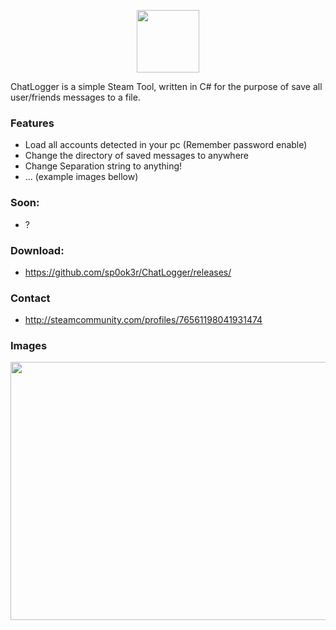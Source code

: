 <p align="center">
  <img width="100" height="100" src="https://raw.githubusercontent.com/sp0ok3r/ChatLogger/master/img/ChatLogger_Logo.png">
</p>
ChatLogger is a simple Steam Tool, written in C# for the purpose of save all user/friends messages to a file.

### Features
- Load all accounts detected in your pc (Remember password enable)
- Change the directory of saved messages to anywhere
- Change Separation string to anything!
- ... (example images bellow)

### Soon: 
- ?

### Download: 

- https://github.com/sp0ok3r/ChatLogger/releases/

### Contact
- http://steamcommunity.com/profiles/76561198041931474

### Images


<img align="left" width="548" height="413" src="https://raw.githubusercontent.com/sp0ok3r/ChatLogger/master/img/1.png"><br>
